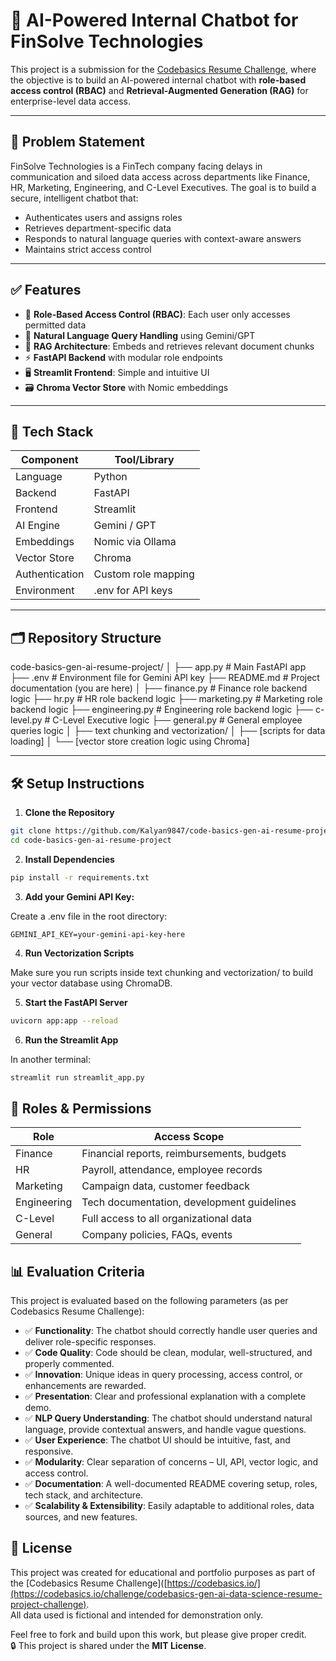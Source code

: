 # 🤖 AI-Powered Internal Chatbot for FinSolve Technologies

This project is a submission for the [Codebasics Resume Challenge](https://codebasics.io/challenge/codebasics-gen-ai-data-science-resume-project-challenge/), where the objective is to build an AI-powered internal chatbot with **role-based access control (RBAC)** and **Retrieval-Augmented Generation (RAG)** for enterprise-level data access.

---

## 📌 Problem Statement

FinSolve Technologies is a FinTech company facing delays in communication and siloed data access across departments like Finance, HR, Marketing, Engineering, and C-Level Executives. The goal is to build a secure, intelligent chatbot that:

- Authenticates users and assigns roles
- Retrieves department-specific data
- Responds to natural language queries with context-aware answers
- Maintains strict access control

---

## ✅ Features

- 🔐 **Role-Based Access Control (RBAC)**: Each user only accesses permitted data
- 💬 **Natural Language Query Handling** using Gemini/GPT
- 🧠 **RAG Architecture**: Embeds and retrieves relevant document chunks
- ⚡ **FastAPI Backend** with modular role endpoints
- 🖥️ **Streamlit Frontend**: Simple and intuitive UI
- 🗃️ **Chroma Vector Store** with Nomic embeddings

---

## 🧱 Tech Stack

| Component      | Tool/Library         |
|----------------|----------------------|
| Language       | Python               |
| Backend        | FastAPI              |
| Frontend       | Streamlit            |
| AI Engine      | Gemini / GPT         |
| Embeddings     | Nomic via Ollama     |
| Vector Store   | Chroma               |
| Authentication | Custom role mapping  |
| Environment    | .env for API keys    |

---

## 🗂️ Repository Structure

code-basics-gen-ai-resume-project/
│
├── app.py # Main FastAPI app
├── .env # Environment file for Gemini API key
├── README.md # Project documentation (you are here)
│
├── finance.py # Finance role backend logic
├── hr.py # HR role backend logic
├── marketing.py # Marketing role backend logic
├── engineering.py # Engineering role backend logic
├── c-level.py # C-Level Executive logic
├── general.py # General employee queries logic
│
├── text chunking and vectorization/
│ ├── [scripts for data loading]
│ └── [vector store creation logic using Chroma]


---

## 🛠️ Setup Instructions

1. **Clone the Repository**

```bash
git clone https://github.com/Kalyan9847/code-basics-gen-ai-resume-project.git
cd code-basics-gen-ai-resume-project
```

2. **Install Dependencies**

```bash
pip install -r requirements.txt
```

3. **Add your Gemini API Key:**

Create a .env file in the root directory:
```env
GEMINI_API_KEY=your-gemini-api-key-here
```

4. **Run Vectorization Scripts**

Make sure you run scripts inside text chunking and vectorization/ to build your vector database using ChromaDB.

5. **Start the FastAPI Server**

```bash
uvicorn app:app --reload
```

6. **Run the Streamlit App**

In another terminal:
```bash
streamlit run streamlit_app.py
```


## 🔐 Roles & Permissions

| Role        | Access Scope                                |
|-------------|----------------------------------------------|
| Finance     | Financial reports, reimbursements, budgets   |
| HR          | Payroll, attendance, employee records        |
| Marketing   | Campaign data, customer feedback             |
| Engineering | Tech documentation, development guidelines   |
| C-Level     | Full access to all organizational data       |
| General     | Company policies, FAQs, events               |


## 📊 Evaluation Criteria

This project is evaluated based on the following parameters (as per Codebasics Resume Challenge):

- ✅ **Functionality**: The chatbot should correctly handle user queries and deliver role-specific responses.
- ✅ **Code Quality**: Code should be clean, modular, well-structured, and properly commented.
- ✅ **Innovation**: Unique ideas in query processing, access control, or enhancements are rewarded.
- ✅ **Presentation**: Clear and professional explanation with a complete demo.
- ✅ **NLP Query Understanding**: The chatbot should understand natural language, provide contextual answers, and handle vague questions.
- ✅ **User Experience**: The chatbot UI should be intuitive, fast, and responsive.
- ✅ **Modularity**: Clear separation of concerns – UI, API, vector logic, and access control.
- ✅ **Documentation**: A well-documented README covering setup, roles, tech stack, and architecture.
- ✅ **Scalability & Extensibility**: Easily adaptable to additional roles, data sources, and new features.


## 🔗 License

This project was created for educational and portfolio purposes as part of the [Codebasics Resume Challenge]([https://codebasics.io/](https://codebasics.io/challenge/codebasics-gen-ai-data-science-resume-project-challenge).  
All data used is fictional and intended for demonstration only.

Feel free to fork and build upon this work, but please give proper credit.  
🔒 This project is shared under the **MIT License**.

